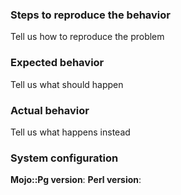 ### Steps to reproduce the behavior
Tell us how to reproduce the problem

### Expected behavior
Tell us what should happen

### Actual behavior
Tell us what happens instead

### System configuration
**Mojo::Pg version**:
**Perl version**:
